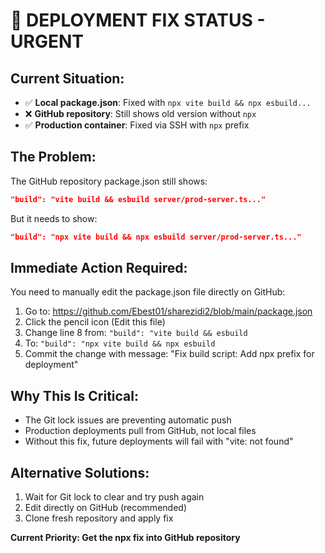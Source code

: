 # 🚨 DEPLOYMENT FIX STATUS - URGENT

## Current Situation:
- ✅ **Local package.json**: Fixed with `npx vite build && npx esbuild...`
- ❌ **GitHub repository**: Still shows old version without `npx`
- ✅ **Production container**: Fixed via SSH with `npx` prefix

## The Problem:
The GitHub repository package.json still shows:
```json
"build": "vite build && esbuild server/prod-server.ts..."
```

But it needs to show:
```json
"build": "npx vite build && npx esbuild server/prod-server.ts..."
```

## Immediate Action Required:
You need to manually edit the package.json file directly on GitHub:

1. Go to: https://github.com/Ebest01/sharezidi2/blob/main/package.json
2. Click the pencil icon (Edit this file)
3. Change line 8 from: `"build": "vite build && esbuild`
4. To: `"build": "npx vite build && npx esbuild`
5. Commit the change with message: "Fix build script: Add npx prefix for deployment"

## Why This Is Critical:
- The Git lock issues are preventing automatic push
- Production deployments pull from GitHub, not local files
- Without this fix, future deployments will fail with "vite: not found"

## Alternative Solutions:
1. Wait for Git lock to clear and try push again
2. Edit directly on GitHub (recommended)
3. Clone fresh repository and apply fix

**Current Priority: Get the npx fix into GitHub repository**